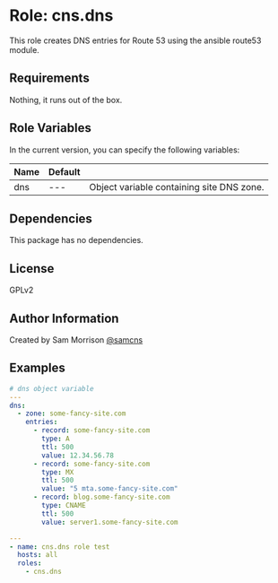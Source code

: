 Role: cns.dns
========

This role creates DNS entries for Route 53 using the ansible route53 module.

Requirements
------------

Nothing, it runs out of the box.

Role Variables
--------------

In the current version, you can specify the following variables:

| Name               | Default |                                           |
|--------------------|---------|-------------------------------------------|
| dns                |   ---   | Object variable containing site DNS zone. |

Dependencies
------------

This package has no dependencies.

License
-------

GPLv2

Author Information
------------------

Created by Sam Morrison [@samcns](https://www.twitter.com/samcns)

Examples
--------
```yaml
# dns object variable
---
dns:
  - zone: some-fancy-site.com
    entries:
      - record: some-fancy-site.com
        type: A
        ttl: 500
        value: 12.34.56.78
      - record: some-fancy-site.com
        type: MX
        ttl: 500
        value: "5 mta.some-fancy-site.com"
      - record: blog.some-fancy-site.com
        type: CNAME
        ttl: 500
        value: server1.some-fancy-site.com
```

```yaml
---
- name: cns.dns role test
  hosts: all
  roles:
    - cns.dns
```
